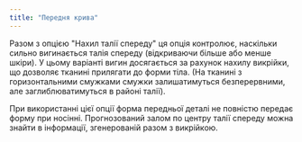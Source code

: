 ```yaml
---
title: "Передня крива"
---
```


Разом з опцією "Нахил талії спереду" ця опція контролює, наскільки сильно вигинається талія спереду (відкриваючи більше або менше шкіри). У цьому варіанті вигин досягається за рахунок нахилу викрійки, що дозволяє тканині прилягати до форми тіла. (На тканині з горизонтальними смужками смужки залишатимуться безперервними, але заглиблюватимуться в районі талії).

При використанні цієї опції форма передньої деталі не повністю передає форму при носінні. Прогнозований залом по центру талії спереду можна знайти в інформації, згенерованій разом з викрійкою.


